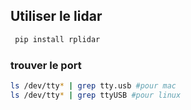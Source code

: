 ## Utiliser le lidar

```sh
 pip install rplidar
```

### trouver le port

```sh
ls /dev/tty* | grep tty.usb #pour mac
ls /dev/tty* | grep ttyUSB #pour linux
```

